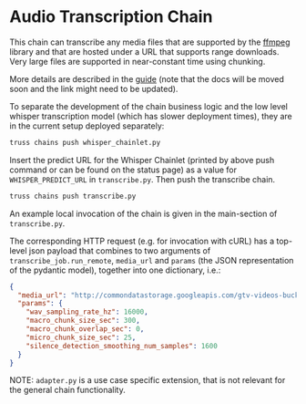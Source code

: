 # Audio Transcription Chain

This chain can transcribe any media files that are supported by the
[ffmpeg](https://ffmpeg.org/) library and that are hosted under a URL that
supports range downloads. Very large files are supported in near-constant time
using chunking.

More details are described in the
[guide](https://docs.baseten.co/chains/examples/audio-transcription) (note that the docs
will be moved soon and the link might need to be updated).

To separate the development of the chain business logic and the low level
whisper transcription model (which has slower deployment times), they are in
the current setup deployed separately:

```bash
truss chains push whisper_chainlet.py
```

Insert the predict URL for the Whisper Chainlet (printed by above push
command or can be found on the status page) as a value for
`WHISPER_PREDICT_URL` in `transcribe.py`. Then push the transcribe chain.

```bash
truss chains push transcribe.py
```

An example local invocation of the chain is given in the main-section of
`transcribe.py`.

The corresponding HTTP request (e.g. for invocation with cURL) has a top-level
json payload that combines to two arguments of `transcribe_job.run_remote`,
`media_url` and `params` (the JSON representation
of the pydantic model), together into one dictionary, i.e.:

```json
{
  "media_url": "http://commondatastorage.googleapis.com/gtv-videos-bucket/sample/TearsOfSteel.mp4",
  "params": {
    "wav_sampling_rate_hz": 16000,
    "macro_chunk_size_sec": 300,
    "macro_chunk_overlap_sec": 0,
    "micro_chunk_size_sec": 25,
    "silence_detection_smoothing_num_samples": 1600
  }
}
```

NOTE: `adapter.py` is a use case specific extension, that is not relevant for
the general chain functionality.
